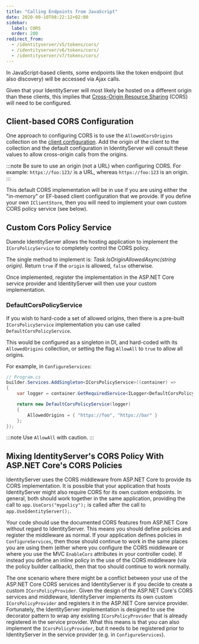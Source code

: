 ```yaml
---
title: "Calling Endpoints from JavaScript"
date: 2020-09-10T08:22:12+02:00
sidebar:
  label: CORS
  order: 200
redirect_from:
  - /identityserver/v5/tokens/cors/
  - /identityserver/v6/tokens/cors/
  - /identityserver/v7/tokens/cors/
---
```


In JavaScript-based clients, some endpoints like the token endpoint (but also discovery) will be accessed via Ajax
calls.

Given that your IdentityServer will most likely be hosted on a different origin than these clients, this implies
that [Cross-Origin Resource Sharing](https://developer.mozilla.org/en-US/docs/Web/HTTP/CORS) (CORS) will need to be
configured.

## Client-based CORS Configuration

One approach to configuring CORS is to use the `AllowedCorsOrigins` collection on
the [client configuration](/identityserver/reference/models/client.md#authentication--session-management).
Add the origin of the client to the collection and the default configuration in IdentityServer will consult these
values to allow cross-origin calls from the origins.

:::note
Be sure to use an origin (not a URL) when configuring CORS. For example: `https://foo:123/` is a URL, whereas
`https://foo:123` is an origin.
:::

This default CORS implementation will be in use if you are using either the "in-memory" or EF-based client configuration
that we provide.
If you define your own `IClientStore`, then you will need to implement your own custom CORS policy service (see below).

## Custom Cors Policy Service

Duende IdentityServer allows the hosting application to implement the `ICorsPolicyService` to completely control the
CORS policy.

The single method to implement is: *Task<bool> IsOriginAllowedAsync(string origin)*.
Return `true` if the `origin` is allowed, `false` otherwise.

Once implemented, register the implementation in the ASP.NET Core service provider and IdentityServer will then use your custom implementation.

### DefaultCorsPolicyService

If you wish to hard-code a set of allowed origins, then there is a pre-built `ICorsPolicyService` implementation
you can use called `DefaultCorsPolicyService`.

This would be configured as a singleton in DI, and hard-coded with its `AllowedOrigins` collection, or setting the flag
`AllowAll` to `true` to allow all origins.

For example, in `ConfigureServices`:

```cs
// Program.cs
builder.Services.AddSingleton<ICorsPolicyService>((container) =>
{
    var logger = container.GetRequiredService<ILogger<DefaultCorsPolicyService>>();

    return new DefaultCorsPolicyService(logger) 
    {
        AllowedOrigins = { "https://foo", "https://bar" }
    };
});
```

:::note
Use `AllowAll` with caution.
:::

## Mixing IdentityServer's CORS Policy With ASP.NET Core's CORS Policies

IdentityServer uses the CORS middleware from ASP.NET Core to provide its CORS implementation.
It is possible that your application that hosts IdentityServer might also require CORS for its own custom endpoints.
In general, both should work together in the same application, providing the call to `app.UseCors("mypolicy");` is
called after the call to `app.UseIdentityServer();`.

Your code should use the documented CORS features from ASP.NET Core without regard to IdentityServer.
This means you should define policies and register the middleware as normal.
If your application defines policies in `ConfigureServices`, then those should continue to work in the same places you
are using them (either where you configure the CORS middleware or where you use the MVC `EnableCors` attributes in your
controller code).
If instead you define an inline policy in the use of the CORS middleware (via the policy builder callback), then that
too should continue to work normally.

The one scenario where there might be a conflict between your use of the ASP.NET Core CORS services and IdentityServer
is if you decide to create a custom `ICorsPolicyProvider`.
Given the design of the ASP.NET Core's CORS services and middleware, IdentityServer implements its own custom
`ICorsPolicyProvider` and registers it in the ASP.NET Core service provider.
Fortunately, the IdentityServer implementation is designed to use the decorator pattern to wrap any existing
`ICorsPolicyProvider` that is already registered in the service provider.
What this means is that you can also implement the `ICorsPolicyProvider`, but it needs to be registered prior to
IdentityServer in the service provider (e.g. in `ConfigureServices`).
